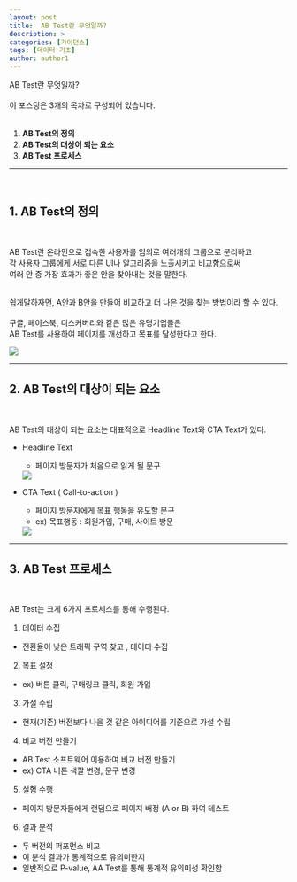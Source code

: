 ```yaml
---
layout: post
title:  AB Test란 무엇일까?
description: >
categories: [가이던스]
tags: [데이터 기초]
author: author1
---
```


AB Test란 무엇일까?<br><br>
이 포스팅은 3개의 목차로 구성되어 있습니다.<br><br>
 1. **AB Test의 정의** 
 2. **AB Test의 대상이 되는 요소**
 3. **AB Test 프로세스**

----
<br>

## 1. AB Test의 정의
<br>

AB Test란 온라인으로 접속한 사용자를 임의로 여러개의 그룹으로 분리하고 <br>
각 사용자 그룹에게 서로 다른 UI나 알고리즘을 노출시키고 비교함으로써<br>
여러 안 중 가장 효과가 좋은 안을 찾아내는 것을 말한다.<br><br>

쉽게말하자면, A안과 B안을 만들어 비교하고 더 나은 것을 찾는 방법이라 할 수 있다.<br><br>
구글, 페이스북, 디스커버리와 같은 많은 유명기업들은 <br>
AB Test를 사용하여 페이지를 개선하고 목표를 달성한다고 한다.<br>

<img src="{{ site.baseurl }}/assets/img/AB1.jpeg">

---

## 2. AB Test의 대상이 되는 요소
<br>

AB Test의 대상이 되는 요소는 대표적으로 Headline Text와 CTA Text가 있다.<br>

- Headline Text
  - 페이지 방문자가 처음으로 읽게 될 문구
  <img src="{{ site.baseurl }}/assets/img/AB3.jpeg">

- CTA Text ( Call-to-action )
  - 페이지 방문자에게 목표 행동을 유도할 문구 
  - ex) 목표행동 : 회원가입, 구매, 사이트 방문
  <img src="{{ site.baseurl }}/assets/img/AB2.jpeg">

---

## 3. AB Test 프로세스
<br>

AB Test는 크게 6가지 프로세스를 통해 수행된다.<br>

1. 데이터 수집
 - 전환율이 낮은 트래픽 구역 찾고 , 데이터 수집
2. 목표 설정
 - ex) 버튼 클릭, 구매링크 클릭, 회원 가입
3. 가설 수립
 - 현재(기존) 버전보다 나을 것 같은 아이디어를 기준으로 가설 수립
4. 비교 버전 만들기
 - AB Test 소프트웨어 이용하여 비교 버전 만들기
 - ex) CTA 버튼 색깔 변경, 문구 변경
5. 실험 수행
 - 페이지 방문자들에게 랜덤으로 페이지 배정 (A or B) 하여 테스트
6. 결과 분석
 - 두 버전의 퍼포먼스 비교
 - 이 분석 결과가 통계적으로 유의미한지
 - 일반적으로 P-value, AA Test를 통해 통계적 유의미성 확인함

